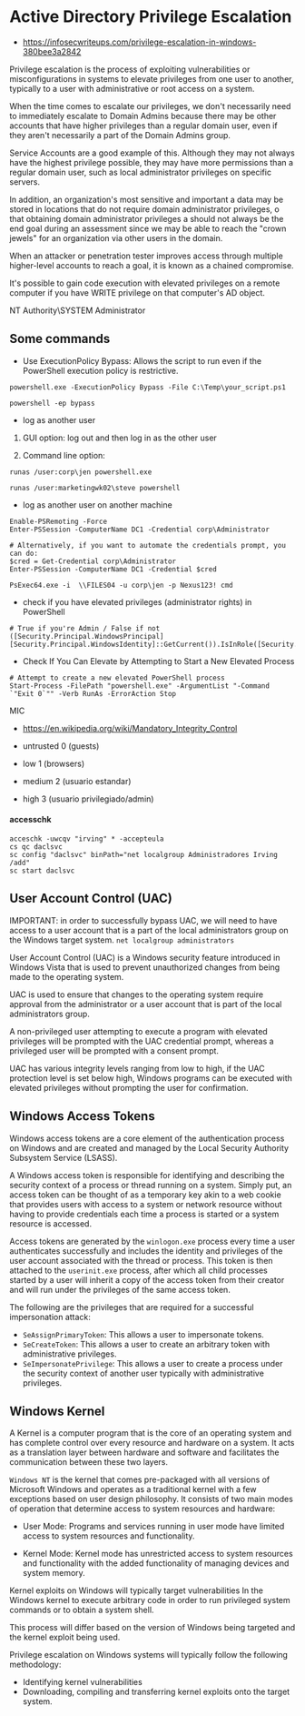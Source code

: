# Active Directory Privilege Escalation

- <https://infosecwriteups.com/privilege-escalation-in-windows-380bee3a2842>


Privilege escalation is the process of exploiting vulnerabilities or misconfigurations in systems to elevate privileges from one user to another, typically to a user with administrative or root access on a system.

When the time comes to escalate our privileges, we don't necessarily need to immediately escalate to Domain Admins because there may be other accounts that have higher privileges than a regular domain user, even if they aren't necessarily a part of the Domain Admins group.

Service Accounts are a good example of this. Although they may not always have the highest privilege possible, they may have more permissions than a regular domain user, such as local administrator privileges on specific servers.

In addition, an organization's most sensitive and important a data may be stored in locations that do not require domain administrator privileges, o that obtaining domain administrator privileges a should not always be the end goal during an assessment since we may be able to reach the "crown jewels" for an organization via other users in the domain.


When an attacker or penetration tester improves access through multiple higher-level accounts to reach a goal, it is known as a chained compromise.




It's possible to gain code execution with elevated privileges on a remote computer if you have WRITE privilege on that computer's AD object.


NT Authority\SYSTEM
Administrator









## Some commands




- Use ExecutionPolicy Bypass: Allows the script to run even if the PowerShell execution policy is restrictive.
```
powershell.exe -ExecutionPolicy Bypass -File C:\Temp\your_script.ps1

powershell -ep bypass
```




- log as another user

1. GUI option: log out and then log in as the other user

2. Command line option:
```
runas /user:corp\jen powershell.exe

runas /user:marketingwk02\steve powershell

```

- log as another user on another machine
```
Enable-PSRemoting -Force
Enter-PSSession -ComputerName DC1 -Credential corp\Administrator

# Alternatively, if you want to automate the credentials prompt, you can do:
$cred = Get-Credential corp\Administrator
Enter-PSSession -ComputerName DC1 -Credential $cred

```


```
PsExec64.exe -i  \\FILES04 -u corp\jen -p Nexus123! cmd
```




- check if you have elevated privileges (administrator rights) in PowerShell
```
# True if you're Admin / False if not
([Security.Principal.WindowsPrincipal] [Security.Principal.WindowsIdentity]::GetCurrent()).IsInRole([Security.Principal.WindowsBuiltInRole]::Administrator)
```


- Check If You Can Elevate by Attempting to Start a New Elevated Process
```
# Attempt to create a new elevated PowerShell process
Start-Process -FilePath "powershell.exe" -ArgumentList "-Command `"Exit 0`"" -Verb RunAs -ErrorAction Stop
```




MIC
- <https://en.wikipedia.org/wiki/Mandatory_Integrity_Control>

- untrusted 0 (guests)
- low 1 (browsers)
- medium 2 (usuario estandar)
- high 3 (usuario privilegiado/admin)



#### accesschk

```
acceschk -uwcqv "irving" * -accepteula
cs qc daclsvc
sc config "daclsvc" binPath="net localgroup Administradores Irving /add" 
sc start daclsvc
```

















## User Account Control (UAC) 

IMPORTANT: in order to successfully bypass UAC, we will need to have access to a user account that is a part of the local administrators group on the Windows target system. `net localgroup administrators`

User Account Control (UAC) is a Windows security feature introduced in Windows Vista that is used to prevent unauthorized changes from being made to the operating system.

UAC is used to ensure that changes to the operating system require approval from the administrator or a user account that is part of the local administrators group.

A non-privileged user attempting to execute a program with elevated privileges will be prompted with the UAC credential prompt, whereas a privileged user will be prompted with a consent prompt.


UAC has various integrity levels ranging from low to high, if the UAC protection level is set below high, Windows programs can be executed with elevated privileges without prompting the user for confirmation.













## Windows Access Tokens

Windows access tokens are a core element of the authentication process on Windows and are created and managed by the Local Security Authority Subsystem Service (LSASS).

A Windows access token is responsible for identifying and describing the security context of a process or thread running on a system. Simply put, an access token can be thought of as a temporary key akin to a web cookie that provides users with access to a system or network resource without having to provide credentials each time a process is started or a system resource is accessed.

Access tokens are generated by the `winlogon.exe` process every time a user authenticates successfully and includes the identity and privileges of the user account associated with the thread or process. This token is then attached to the `userinit.exe` process, after which all child processes started by a user will inherit a copy of the access token from their creator and will run under the privileges of the same access token.


The following are the privileges that are required for a successful impersonation attack:
- `SeAssignPrimaryToken`: This allows a user to impersonate tokens.
- `SeCreateToken`: This allows a user to create an arbitrary token with administrative privileges.
- `SeImpersonatePrivilege`: This allows a user to create a process under the security context of another user typically with administrative privileges.











































## Windows Kernel

A Kernel is a computer program that is the core of an operating system and has complete control over every resource and hardware on a system.
It acts as a translation layer between hardware and software and facilitates the communication between these two layers.

`Windows NT` is the kernel that comes pre-packaged with all versions of Microsoft Windows and operates as a traditional kernel with a few exceptions based on user design philosophy. It consists of two main modes of operation that determine access to system resources and hardware:

- User Mode: Programs and services running in user mode have limited access to system resources and functionality.

- Kernel Mode: Kernel mode has unrestricted access to system resources and functionality with the added functionality of managing devices and system memory.



Kernel exploits on Windows will typically target vulnerabilities In the Windows kernel to execute arbitrary code in order to run privileged system commands or to obtain a system shell.

This process will differ based on the version of Windows being targeted and the kernel exploit being used.

Privilege escalation on Windows systems will typically follow the following methodology:
- Identifying kernel vulnerabilities
- Downloading, compiling and transferring kernel exploits onto the target
system.










